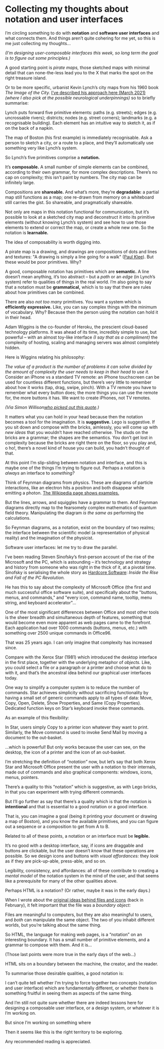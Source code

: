 # Collecting my thoughts about notation and user interfaces

I’m circling something to do with **notation** and **software user
interfaces** and what connects them. And things aren’t quite cohering for me
yet, so this is me just collecting my thoughts…

_(I’m designing user-composable interfaces this week, so long term the goal is
to figure out some principles.)_

A good starting point is _pirate maps,_ those sketched maps with minimal
detail that can none-the-less lead you to the X that marks the spot on the
right treasure island.

Or to be more specific, urbanist Kevin Lynch’s city maps from his 1960 book
_The Image of the City._ [I’ve described his approach here (March 2021)](/home/2021/03/31/maps) _(where I also pick at the possible neurological
underpinnings)_ so to briefly summarise:

Lynch puts forward five primitive elements: paths (e.g. streets); edges (e.g.
uncrossable rivers); districts; nodes (e.g. street corners); landmarks (e.g. a
recognisable building). Each element has an intuitive way to sketch it, as if
on the back of a napkin.

The map of Boston (his first example) is immediately recognisable. Ask a
person to sketch a city, or a route to a place, and they’ll automatically use
something very like Lynch’s system.

So Lynch’s five primitives comprise a **notation.**

It’s **composable.** A small number of simple elements can be combined,
according to their own grammar, for more complex descriptions. There’s no cap
on complexity; this isn’t paint by numbers. The city map can be infinitely
large.

Compositions are **shareable.** And what’s more, they’re **degradable:** a
partial map still functions as a map; one re-drawn from memory on a whiteboard
still carries the gist. So shareable, and pragmatically shareable.

Not only are maps in this notation functional for communication, but it’s
possible to look at a sketched city map and deconstruct it into its primitive
elements (without knowing Lynch’s system) and see how to use those elements to
extend or correct the map, or create a whole new one. So the notation is
**learnable.**

The idea of composability is worth digging into.

A pirate map is a drawing, and drawings are compositions of dots and lines and
textures: "A drawing is simply a line going for a walk" ([Paul
Klee](https://www.paulklee.net/paul-klee-quotes.jsp)). But these would be poor
primitives. Why?

A good, composable notation has primitives which are **semantic.** A line
doesn’t mean anything, it’s too abstract – but a _path_ or an _edge_ (in
Lynch’s system) refer to qualities of things in the real world. I’m also going
to say that a notation must be **grammatical,** which is to say that there are
rules about how primitives can be combined.

There are also _not too many_ primitives. You want a system which is
**efficiently expressive.** Like, you can say complex things with the minimum
of vocabulary. Why? Because then the person using the notation can hold it in
their head.

Adam Wiggins is the co-founder of Heroku, the prescient cloud-based technology
platforms. It was ahead of its time, incredibly simple to use, but powerful –
with an almost toy-like interface _(I say that as a compliment)_ the
complexity of hosting, scaling and managing servers was almost completely
hidden.

Here is Wiggins relating his philosophy:

_The value of a product is the number of problems it can solve divided by the
amount of complexity the user needs to keep in their head to use it._ Consider
an iPhone vs a standard TV remote: an iPhone touchscreen can be used for
countless different functions, but there’s very little to remember about how
it works (tap, drag, swipe, pinch). With a TV remote you have to remember what
every button does; the more things you can use the remote for, the more
buttons it has. We want to create iPhones, not TV remotes.

_(Via Simon Willison[who picked out this
quote](https://simonwillison.net/2020/Dec/3/adam-wiggins-heroku-values/).)_

It matters what you can hold in your head because then the notation becomes a
tool for the imagination. It is **suggestive.** Lego is suggestive. If you sit
down and compose with the bricks, aimlessly, you will come up with _new ideas_
that you wouldn’t have reached otherwise. The studs on the bricks are a
grammar; the shapes are the semantics. You don’t get lost in complexity
because the bricks are right there on the floor, so you play and, o ho!,
there’s a novel kind of house you can build, you hadn’t thought of that.

At this point I’m slip-sliding between notation and interface, and this is
maybe one of the things I’m trying to figure out. Perhaps a notation is
_always_ an interface to _something?_

Think of Feynman diagrams from physics. These are diagrams of particle
interactions, like an electron hits a positron and both disappear while
emitting a photon. [The Wikipedia page shows
examples.](https://en.wikipedia.org/wiki/Feynman_diagram)

But the lines, arrows, and squiggles have a grammar to them. And Feynman
diagrams directly map to the fearsomely complex mathematics of quantum field
theory. Manipulating the diagram _is the same as_ performing the calculations.

So Feynman diagrams, as a notation, exist on the boundary of two realms; the
interface between the scientific model (a representation of physical reality)
and the imagination of the physicist.

Software user interfaces: let me try to draw the parallel.

I’ve been reading Steven Sinofsky’s first-person account of the rise of the
Microsoft and the PC, which is astounding – it’s technology and strategy and
history from someone who was right in the thick of it, at a pivotal time.
Sinofsky is serialising the whole story as [Hardcore
Software](https://hardcoresoftware.learningbyshipping.com/about): _Inside the
Rise and Fall of the PC Revolution._

He has this to say about the complexity of Microsoft Office (the first and
much successful office software suite), and specifically about the "buttons,
menus, and commands," and "every icon, command name, tooltip, menu string, and
keyboard accelerator"…

One of the most significant differences between Office and most other tools is
the sheer breadth and simultaneous depth of features, something that would
become even more apparent as web pages came to the forefront. Each application
had over 1000 commands (buttons, menus, etc.) with something over 2500 unique
commands in Office96.

That was 25 years ago. I can only imagine that complexity has increased since.

Compare with the Xerox Star (1981) which introduced the desktop interface in
the first place, together with the underlying metaphor of _objects._ Like, you
could select a file or a paragraph or a printer and choose what do to with it,
and that’s the ancestral idea behind our graphical user interfaces today.

One way to simplify a computer system is to reduce the number of commands.
Star achieves simplicity without sacrificing functionality by having a small
set of generic commands apply to all types of data: Move, Copy, Open, Delete,
Show Properties, and Same (Copy Properties). Dedicated function keys on Star’s
keyboard invoke these commands.

As an example of this flexibility:

In Star, users simply Copy to a printer icon whatever they want to print.
Similarly, the Move command is used to invoke Send Mail by moving a document
to the out-basket.

…which is powerful! But only works because the user can see, on the desktop,
the icon of a printer and the icon of an out-basket.

I’m stretching the definition of _“notation”_ now, but let’s say that both
Xerox Star and Microsoft Office present the user with a notation to their
internals, made out of commands and also graphical components: windows, icons,
menus, pointers.

There’s a quality to this “notation” which is suggestive, as with Lego bricks,
in that you can experiment with trying different commands.

But I’ll go further as say that there’s a quality which is that the notation
is **intentional** and that is essential to a good notation or a good
interface.

That is, you can imagine a goal (being it printing your document or drawing a
map of Boston), and you know the available primitives, and you can figure out
a sequence or a composition to get from A to B.

Related to all of these points, a notation or an interface must be
**legible.**

It’s no good with a desktop interface, say, if icons are draggable and buttons
are clickable, but the user doesn’t _know_ that these operations are possible.
So we design icons and buttons with _visual affordances:_ they _look_ as if
they are pick-up-able, press-able, and so on.

Legibility, consistency, and affordances: all of these contribute to creating
a _mental model_ of the notation system in the mind of the user, and that
seems like a prerequisite for many of the other qualities above.

Perhaps HTML is a notation? (Or rather, maybe it was in the early days.)

When I wrote about the [original ideas behind files and
icons](/home/2021/02/01/golems) (back in February), it felt important that the
file was a _boundary object:_

Files are meaningful to computers, but they are also meaningful to users, and
_both_ can manipulate the same object. The two of you inhabit different
worlds, but you’re talking about the same thing.

So HTML, the language for making web pages, is a “notation” on an interesting
boundary. It has a small number of primitive elements, and a grammar to
compose with them. And it is…

(Those last points were more true in the early days of the web…)

HTML sits on a boundary between the machine, the creator, and the reader.

To summarise those desirable qualities, a good notation is:

I can’t quite tell whether I’m trying to force together two concepts (notation
and user interface) which are fundamentally different, or whether there is
something fruitful in seeing them as aspects of the same thing.

And I’m still not quite sure whether there are indeed lessons here for
designing a composable user interface, or a design system, or whatever it is
I’m working on.

But since I’m working on something where

Then it seems like this is the right territory to be exploring.

Any recommended reading is appreciated.
